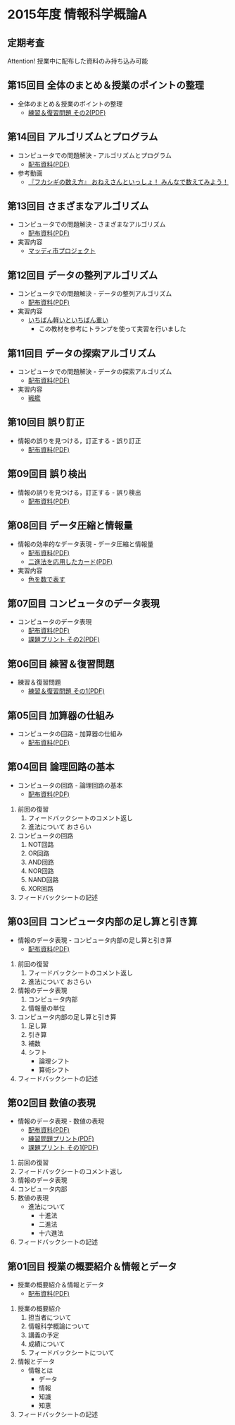 # 2015年度 情報科学概論A

## 定期考査
Attention! 授業中に配布した資料のみ持ち込み可能

## 第15回目 全体のまとめ＆授業のポイントの整理
* 全体のまとめ＆授業のポイントの整理
    * [練習＆復習問題 その2(PDF)](2015iisA/15print.pdf)


## 第14回目 アルゴリズムとプログラム
* コンピュータでの問題解決 - アルゴリズムとプログラム
    * [配布資料(PDF)](2015iisA/14print.pdf)
* 参考動画
    * [『フカシギの数え方』 おねえさんといっしょ！ みんなで数えてみよう！](https://www.youtube.com/watch?v=Q4gTV4r0zRs)


## 第13回目 さまざまなアルゴリズム
* コンピュータでの問題解決 - さまざまなアルゴリズム
    * [配布資料(PDF)](2015iisA/13print.pdf)
* 実習内容
    * [マッディ市プロジェクト](http://csunplugged.jp/index.php?%E3%83%9E%E3%83%83%E3%83%86%E3%82%99%E3%82%A3%E5%B8%82%E3%83%95%E3%82%9A%E3%83%AD%E3%82%B7%E3%82%99%E3%82%A7%E3%82%AF%E3%83%88)


## 第12回目 データの整列アルゴリズム
* コンピュータでの問題解決 - データの整列アルゴリズム
    * [配布資料(PDF)](2015iisA/12print.pdf)
* 実習内容
    * [いちばん軽いといちばん重い](http://csunplugged.jp/index.php?%E3%81%84%E3%81%A1%E3%81%AF%E3%82%99%E3%82%93%E8%BB%BD%E3%81%84%E3%81%A8%E3%81%84%E3%81%A1%E3%81%AF%E3%82%99%E3%82%93%E9%87%8D%E3%81%84)
        * この教材を参考にトランプを使って実習を行いました 


## 第11回目 データの探索アルゴリズム
* コンピュータでの問題解決 - データの探索アルゴリズム
    * [配布資料(PDF)](2015iisA/11print.pdf)
* 実習内容
    * [戦艦](http://csunplugged.jp/index.php?%E6%88%A6%E8%89%A6)


## 第10回目 誤り訂正
* 情報の誤りを見つける，訂正する - 誤り訂正
    * [配布資料(PDF)](2015iisA/10print.pdf)


## 第09回目 誤り検出
* 情報の誤りを見つける，訂正する - 誤り検出
    * [配布資料(PDF)](2015iisA/09print.pdf)


## 第08回目 データ圧縮と情報量
* 情報の効率的なデータ表現 - データ圧縮と情報量
    * [配布資料(PDF)](2015iisA/08print.pdf)
    * [二進法を応用したカード(PDF)](2015iisA/08binaryCard.pdf)
* 実習内容
    * [色を数で表す](http://csunplugged.jp/index.php?%E8%89%B2%E3%82%92%E6%95%B0%E3%81%A7%E8%A1%A8%E3%81%99)


## 第07回目 コンピュータのデータ表現
* コンピュータのデータ表現
    * [配布資料(PDF)](2015iisA/07print.pdf)
    * [課題プリント その2(PDF)](2015iisA/07exercise.pdf)


## 第06回目 練習＆復習問題
* 練習＆復習問題
    * [練習＆復習問題 その1(PDF)](2015iisA/06print.pdf)


## 第05回目 加算器の仕組み
* コンピュータの回路 - 加算器の仕組み
    * [配布資料(PDF)](2015iisA/05print.pdf)


## 第04回目 論理回路の基本
* コンピュータの回路 - 論理回路の基本
    * [配布資料(PDF)](2015iisA/04print.pdf)


1. 前回の復習
    1. フィードバックシートのコメント返し
    2. 進法について おさらい
2. コンピュータの回路
    1. NOT回路
    2. OR回路
    3. AND回路
    4. NOR回路
    5. NAND回路
    6. XOR回路
3. フィードバックシートの記述


## 第03回目 コンピュータ内部の足し算と引き算
* 情報のデータ表現 - コンピュータ内部の足し算と引き算
    * [配布資料(PDF)](2015iisA/03print.pdf)


1. 前回の復習
    1. フィードバックシートのコメント返し
    2. 進法について おさらい
2. 情報のデータ表現
    1. コンピュータ内部
    2.  情報量の単位
3. コンピュータ内部の足し算と引き算
    1. 足し算
    2. 引き算
    3. 補数
    4. シフト
        * 論理シフト
        * 算術シフト
4. フィードバックシートの記述


## 第02回目 数値の表現
* 情報のデータ表現 - 数値の表現
    * [配布資料(PDF)](2015iisA/02print.pdf)
    * [練習問題プリント(PDF)](2015iisA/02exercise.pdf)
    * [課題プリント その1(PDF)](2015iisA/02homework.pdf)


1. 前回の復習
  1. フィードバックシートのコメント返し
2. 情報のデータ表現
3. コンピュータ内部
4. 数値の表現
    * 進法について
        * 十進法
        * 二進法
        * 十六進法
5. フィードバックシートの記述


## 第01回目 授業の概要紹介＆情報とデータ
* 授業の概要紹介＆情報とデータ
    * [配布資料(PDF)](2015iisA/01print.pdf)


1. 授業の概要紹介
    1. 担当者について
    2. 情報科学概論について
    3. 講義の予定
    4. 成績について
    5. フィードバックシートについて
2. 情報とデータ
    * 情報とは
        * データ
        * 情報
        * 知識
        * 知恵
3. フィードバックシートの記述